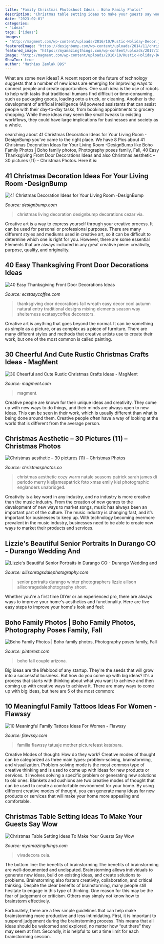 ```yaml
---
title: "Family Christmas Photoshoot Ideas : Boho Family Photos"
description: "Christmas table setting ideas to make your guests say wow"
date: "2023-02-01"
categories:
- "ideas"
tags: ["ideas"]
images:
- "http://magment.com/wp-content/uploads/2016/10/Rustic-Holiday-Decor.jpg"
featuredImage: "https://designbump.com/wp-content/uploads/2014/11/christmas-decoration-living-room-ideas-001.jpg"
featured_image: "https://myamazingthings.com/wp-content/uploads/2017/11/christmas-table-decor-.jpg"
image: "http://magment.com/wp-content/uploads/2016/10/Rustic-Holiday-Decor.jpg"
ShowToc: true
author: "Mathias Zemlak DDS"
---
```



What are some new ideas?
A recent report on the future of technology suggests that a number of new ideas are emerging for improving ways to connect people and create opportunities. One such idea is the use of robots to help with tasks that traditional humans find difficult or time-consuming, such as packaging goods, loading onto a truck, or cleaning. Another is the development of artificial intelligence (AI)powered assistants that can assist people with their day-to-day tasks, from booking appointments to grocery shopping. While these ideas may seem like small tweaks to existing workflows, they could have large implications for businesses and society as a whole.

	

		
searching about 41 Christmas Decoration Ideas for Your Living Room -DesignBump you've came to the right place. We have 8 Pics about 41 Christmas Decoration Ideas for Your Living Room -DesignBump like Boho Family Photos | Boho family photos, Photography poses family, Fall, 40 Easy Thanksgiving Front Door Decorations Ideas and also Christmas aesthetic – 30 pictures (11) – Christmas Photos. Here it is:
		
    
## 41 Christmas Decoration Ideas For Your Living Room -DesignBump

<img loading=lazy src="https://designbump.com/wp-content/uploads/2014/11/christmas-decoration-living-room-ideas-001.jpg" onerror="this.onerror=null;this.src='https://tse3.mm.bing.net/th?id=OIP.Wk-hkHx37kHy583yuPLNkwHaKd&amp;pid=15.1';" alt="41 Christmas Decoration Ideas for Your Living Room -DesignBump">

_Source: designbump.com_

>christmas living decoration designbump decorations cezar via. 

	

Creative art is a way to express yourself through your creative process. It can be used for personal or professional purposes. There are many different styles and mediums used in creative art, so it can be difficult to determine which one is right for you. However, there are some essential Elements that are always included in any great creative piece: creativity, purpose, quality, and originality.

    
## 40 Easy Thanksgiving Front Door Decorations Ideas

<img loading=lazy src="https://i0.wp.com/www.ecstasycoffee.com/wp-content/uploads/2016/10/Thanksgiving-Front-Door-Decorations-Ideas-3.jpg" onerror="this.onerror=null;this.src='https://tse2.mm.bing.net/th?id=OIP.cDUlo7ADIpu0MG1sqyITawHaLJ&amp;pid=15.1';" alt="40 Easy Thanksgiving Front Door Decorations Ideas">

_Source: ecstasycoffee.com_

>thanksgiving door decorations fall wreath easy decor cool autumn natural entry traditional designs mixing elements season way shelterness ecstasycoffee decorators. 

	

Creative art is anything that goes beyond the normal. It can be something as simple as a picture, or as complex as a piece of furniture. There are many different styles and methods that creative artists use to create their work, but one of the most common is called painting.

    
## 30 Cheerful And Cute Rustic Christmas Crafts Ideas - MagMent

<img loading=lazy src="http://magment.com/wp-content/uploads/2016/10/Rustic-Holiday-Decor.jpg" onerror="this.onerror=null;this.src='https://tse2.mm.bing.net/th?id=OIP.ZdAKCEAcx2WWesrMoJTUbQHaLH&amp;pid=15.1';" alt="30 Cheerful and Cute Rustic Christmas Crafts Ideas - MagMent">

_Source: magment.com_

>magment. 

	

Creative people are known for their unique ideas and creativity. They come up with new ways to do things, and their minds are always open to new ideas. This can be seen in their work, which is usually different than what is being done around them. Creative people often have a way of looking at the world that is different from the average person.

    
## Christmas Aesthetic – 30 Pictures (11) – Christmas Photos

<img loading=lazy src="https://i0.wp.com/christmasphotos.co/wp-content/uploads/2018/12/591530f474b09ab1e93e1c38cd361901.jpg?resize=716%2C1003" onerror="this.onerror=null;this.src='https://tse2.mm.bing.net/th?id=OIP.29F9AUyIxcbBA4w95h8-qwHaKX&amp;pid=15.1';" alt="Christmas aesthetic – 30 pictures (11) – Christmas Photos">

_Source: christmasphotos.co_

>christmas aesthetic cozy warm natale seasons patrick sarah james di periodo merry kieljamespatrick foto xmas emily kiel photographic englanders unabridged. 

	

Creativity is a key word in any industry, and no industry is more creative than the music industry. From the creation of new genres to the development of new ways to market songs, music has always been an important part of the culture. The music industry is changing fast, and it’s important for businesses to keep up. With technology becoming evermore prevalent in the music industry, businesses need to be able to create new ways to market their products and services.

    
## Lizzie&#039;s Beautiful Senior Portraits In Durango CO - Durango Wedding And

<img loading=lazy src="https://allisonragsdalephotography.com/wp-content/uploads/2014/03/allisonragsdalephotography-7520.jpg" onerror="this.onerror=null;this.src='https://tse4.mm.bing.net/th?id=OIP.bRiMDhTheGAR9LyfokG6CQHaLI&amp;pid=15.1';" alt="Lizzie&#039;s Beautiful Senior Portraits in Durango CO - Durango Wedding and">

_Source: allisonragsdalephotography.com_

>senior portraits durango winter photographers lizzie allison allisonragsdalephotography shoot. 

	

Whether you're a first time DIYer or an experienced pro, there are always ways to improve your home's aesthetics and functionality. Here are five easy steps to improve your home's look and feel: 

    
## Boho Family Photos | Boho Family Photos, Photography Poses Family, Fall

<img loading=lazy src="https://i.pinimg.com/736x/fc/f8/12/fcf81286308c208ea35f0ef44347656f.jpg" onerror="this.onerror=null;this.src='https://tse1.mm.bing.net/th?id=OIP.8Nli3Oh4pupCb_omvQ6ZTgHaLH&amp;pid=15.1';" alt="Boho Family Photos | Boho family photos, Photography poses family, Fall">

_Source: pinterest.com_

>boho fall couple arizona. 

	

Big ideas are the lifeblood of any startup. They're the seeds that will grow into a successful business. But how do you come up with big ideas? It's a process that starts with thinking about what you want to achieve and then coming up with creative ways to achieve it. There are many ways to come up with big ideas, but here are 5 of the most common: 

    
## 10 Meaningful Family Tattoos Ideas For Women - Flawssy

<img loading=lazy src="https://www.flawssy.com/wp-content/uploads/2016/06/Faith-Cross-Tattoo-On-Wrist-2.jpg" onerror="this.onerror=null;this.src='https://tse2.mm.bing.net/th?id=OIP.IM5wU47rzJy47ibtaqmDrwHaJ6&amp;pid=15.1';" alt="10 Meaningful Family Tattoos Ideas For Women - Flawssy">

_Source: flawssy.com_

>familia flawssy tatuaje mother picturefeast katabara. 

	

Creative Modes of thought: How do they work?
Creative modes of thought can be categorized as three main types: problem-solving, brainstorming, and visualization. Problem-solving mode is the most common type of creative thinking and is used to come up with ideas for new products or services. It involves solving a specific problem or generating new solutions to old ones.
Blankets and cushions are two creative modes of thought that can be used to create a comfortable environment for your home. By using different creative modes of thought, you can generate many ideas for new products or services that will make your home more appealing and comfortable.

    
## Christmas Table Setting Ideas To Make Your Guests Say Wow

<img loading=lazy src="https://myamazingthings.com/wp-content/uploads/2017/11/christmas-table-decor-.jpg" onerror="this.onerror=null;this.src='https://tse3.mm.bing.net/th?id=OIP.OBnFVw9OLRWuZrGtSDBkmAHaLH&amp;pid=15.1';" alt="Christmas Table Setting Ideas To Make Your Guests Say Wow">

_Source: myamazingthings.com_

>vivadecora ceia. 

	

The bottom line: the benefits of brainstorming
The benefits of brainstorming are well-documented and undisputed. Brainstorming allows individuals to generate new ideas, build on existing ideas, and create solutions to problems. Brainstorming also fosters creativity, collaboration, and critical thinking.
Despite the clear benefits of brainstorming, many people still hesitate to engage in this type of thinking. One reason for this may be the fear of judgement or criticism. Others may simply not know how to brainstorm effectively.

Fortunately, there are a few simple guidelines that can help make brainstorming more productive and less intimidating. First, it is important to suspend judgement during the brainstorming process. This means that all ideas should be welcomed and explored, no matter how “out there” they may seem at first. Secondly, it is helpful to set a time limit for each brainstorming session.

